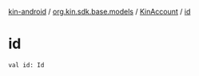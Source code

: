 [kin-android](../../index.md) / [org.kin.sdk.base.models](../index.md) / [KinAccount](index.md) / [id](./id.md)

# id

`val id: Id`